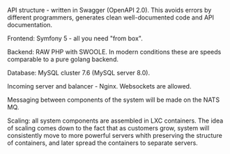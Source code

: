 API structure - written in Swagger (OpenAPI 2.0). This avoids errors by different programmers, generates clean well-documented code and API documentation.

Frontend: Symfony 5 - all you need "from box".

Backend: RAW PHP with SWOOLE. In modern conditions these are speeds comparable to a pure golang backend.

Database: MySQL cluster 7.6 (MySQL server 8.0).

Incoming server and balancer - Nginx. Websockets are allowed.

Messaging between components of the system will be made on the NATS MQ.

Scaling: all system components are assembled in LXC containers. The idea of ​​scaling comes down to the fact that as customers grow, system will consistently move to more powerful servers whith preserving the structure of containers, and later spread the containers to separate servers.